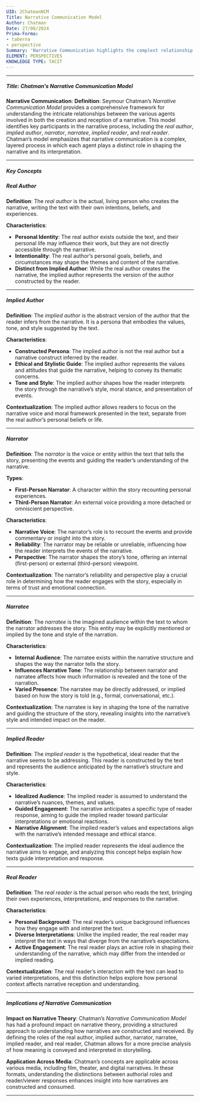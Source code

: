 ```yaml
---
UID: 2ChatmanNCM
Title: Narrative Communication Model
Author: Chatman
Date: 27/08/2024
Prima-Forma:
- taberna
- perspective
Summary: 'Narrative Communication highlights the complext relationship between various agents involved in creation and reception of the narrative. These agents are: real author, implied author, narrator, narratee, implied reader, and real reader.'
ELEMENT: PERSPECTIVES
KNOWLEDGE TYPE: TACIT
---
```


---

##### Title: **Chatman's Narrative Communication Model**

**Narrative Communication**:
   **Definition**: Seymour Chatman’s *Narrative Communication Model* provides a comprehensive framework for understanding the intricate relationships between the various agents involved in both the creation and reception of a narrative. This model identifies key participants in the narrative process, including the *real author*, *implied author*, *narrator*, *narratee*, *implied reader*, and *real reader*. Chatman’s model emphasizes that narrative communication is a complex, layered process in which each agent plays a distinct role in shaping the narrative and its interpretation.

---

##### Key Concepts

##### Real Author

**Definition**:
   The *real author* is the actual, living person who creates the narrative, writing the text with their own intentions, beliefs, and experiences.

**Characteristics**:
   - **Personal Identity**: The real author exists outside the text, and their personal life may influence their work, but they are not directly accessible through the narrative.
   - **Intentionality**: The real author’s personal goals, beliefs, and circumstances may shape the themes and content of the narrative.
   - **Distinct from Implied Author**: While the real author creates the narrative, the implied author represents the version of the author constructed by the reader.

---

##### Implied Author

**Definition**:
   The *implied author* is the abstract version of the author that the reader infers from the narrative. It is a persona that embodies the values, tone, and style suggested by the text.

**Characteristics**:
   - **Constructed Persona**: The implied author is not the real author but a narrative construct inferred by the reader.
   - **Ethical and Stylistic Guide**: The implied author represents the values and attitudes that guide the narrative, helping to convey its thematic concerns.
   - **Tone and Style**: The implied author shapes how the reader interprets the story through the narrative’s style, moral stance, and presentation of events.

**Contextualization**:
   The implied author allows readers to focus on the narrative voice and moral framework presented in the text, separate from the real author’s personal beliefs or life.

---

##### Narrator

**Definition**:
   The *narrator* is the voice or entity within the text that tells the story, presenting the events and guiding the reader’s understanding of the narrative.

**Types**:
   - **First-Person Narrator**: A character within the story recounting personal experiences.
   - **Third-Person Narrator**: An external voice providing a more detached or omniscient perspective.

**Characteristics**:
   - **Narrative Voice**: The narrator’s role is to recount the events and provide commentary or insight into the story.
   - **Reliability**: The narrator may be reliable or unreliable, influencing how the reader interprets the events of the narrative.
   - **Perspective**: The narrator shapes the story’s tone, offering an internal (first-person) or external (third-person) viewpoint.

**Contextualization**:
   The narrator’s reliability and perspective play a crucial role in determining how the reader engages with the story, especially in terms of trust and emotional connection.

---

##### Narratee

**Definition**:
   The *narratee* is the imagined audience within the text to whom the narrator addresses the story. This entity may be explicitly mentioned or implied by the tone and style of the narration.

**Characteristics**:
   - **Internal Audience**: The narratee exists within the narrative structure and shapes the way the narrator tells the story.
   - **Influences Narrative Tone**: The relationship between narrator and narratee affects how much information is revealed and the tone of the narration.
   - **Varied Presence**: The narratee may be directly addressed, or implied based on how the story is told (e.g., formal, conversational, etc.).

**Contextualization**:
   The narratee is key in shaping the tone of the narrative and guiding the structure of the story, revealing insights into the narrative’s style and intended impact on the reader.

---

##### Implied Reader

**Definition**:
   The *implied reader* is the hypothetical, ideal reader that the narrative seems to be addressing. This reader is constructed by the text and represents the audience anticipated by the narrative’s structure and style.

**Characteristics**:
   - **Idealized Audience**: The implied reader is assumed to understand the narrative’s nuances, themes, and values.
   - **Guided Engagement**: The narrative anticipates a specific type of reader response, aiming to guide the implied reader toward particular interpretations or emotional reactions.
   - **Narrative Alignment**: The implied reader’s values and expectations align with the narrative’s intended message and ethical stance.

**Contextualization**:
   The implied reader represents the ideal audience the narrative aims to engage, and analyzing this concept helps explain how texts guide interpretation and response.

---

##### Real Reader

**Definition**:
   The *real reader* is the actual person who reads the text, bringing their own experiences, interpretations, and responses to the narrative.

**Characteristics**:
   - **Personal Background**: The real reader’s unique background influences how they engage with and interpret the text.
   - **Diverse Interpretations**: Unlike the implied reader, the real reader may interpret the text in ways that diverge from the narrative’s expectations.
   - **Active Engagement**: The real reader plays an active role in shaping their understanding of the narrative, which may differ from the intended or implied reading.

**Contextualization**:
   The real reader’s interaction with the text can lead to varied interpretations, and this distinction helps explore how personal context affects narrative reception and understanding.

---

##### Implications of **Narrative Communication**

**Impact on Narrative Theory**:
   Chatman’s *Narrative Communication Model* has had a profound impact on narrative theory, providing a structured approach to understanding how narratives are constructed and received. By defining the roles of the real author, implied author, narrator, narratee, implied reader, and real reader, Chatman allows for a more precise analysis of how meaning is conveyed and interpreted in storytelling.

**Application Across Media**:
   Chatman’s concepts are applicable across various media, including film, theater, and digital narratives. In these formats, understanding the distinctions between authorial roles and reader/viewer responses enhances insight into how narratives are constructed and consumed.

---
